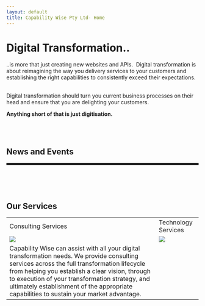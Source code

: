 ```yaml
---
layout: default
title: Capability Wise Pty Ltd- Home
---
```


# Digital Transformation..

..is more that just creating new websites and APIs.  Digital transformation is about reimagining the way you delivery services to your customers and establishing the right capabilities to consistently exceed their expectations.

<br/>
Digital transformation should turn you current business processes on their head and ensure that you are delighting your customers.

**Anything short of that is just digitisation.**

<br/><br/>

<div class="content-block-1">
<h2>News and Events</h2>

<div>
<style>
.mySlides {display:none}
.w3-left, .w3-right, .w3-badge {cursor:pointer}
.w3-left{float:left!important}
.w3-right{float:right!important}
.w3-badge {background-color:#000;color:#fff;display:inline-block;padding:0px;text-align:center;height:13px;width:13px; border-radius:50%}
.w3-border{border:1px solid #ccc!important}
.w3-padding-left{padding-left:16px!important}.w3-padding-right{padding-right:16px!important}
.w3-transparent{background-color:transparent!important}
.w3-white,.w3-hover-white:hover{color:#000!important;background-color:#fff!important}
.w3-hover-text-khaki:hover{color:#b4aa50!important}
.w3-display-bottommiddle{
position:absolute;
bottom:0;
opacity:0.7;
width:100%;
text-align:center
}
.w3-center{display:inline-block}
.w3-large{font-size:18px!important}
.w3-section{margin-top:16px!important}
.w3-content{max-width:980px;margin:auto;font-family:Verdana,sans-serif;font-size:15px;line-height:1.5;overflow-x:hidden}
.w3-container{padding:0.01em 16px}
.w3-container:after,.w3-container:before{content:"";display:table;clear:both}
.w3-display-container{position:relative;border:solid;}
</style>

<div class="w3-content w3-display-container" style="max-width:800px;max-height:600px">
<div class="mySlides" style="text-align:center;">
<table>
<tr>
<td>
<a href="https://goo.gl/TaS2Ba"><img src="{{site.url | absolute}}/images/SydneySummit.jpg"/></a>
</td>
<td>
Our Managing Director, Matt Lewis will be presenting at the WSO2 Sydney Summit 2017.  
<br/><br/><a href="https://goo.gl/TaS2Ba">Book your tickets today.</a>
</td>
</tr>
</table>
</div>

<div class="mySlides" style="text-align:center;">
<table>
<tr>
<td>
The Digital Business Council has released the Interoperabilty Framework for eInvoicing.
</td>
</tr>
</table>
</div>

  <div class="w3-center w3-section w3-large w3-text-white w3-display-bottommiddle" >
    <span class="w3-badge dotObjects w3-border w3-transparent w3-hover-white" onclick="currentDiv(1)"></span>
    <span class="w3-badge dotObjects w3-border w3-transparent w3-hover-white" onclick="currentDiv(2)"></span>
  </div>
</div>
  
<script>
var slideIndex = 1;
showDivs(slideIndex);

function plusDivs(n) {
  showDivs(slideIndex += n);
}

function currentDiv(n) {
  showDivs(slideIndex = n);
}

function showDivs(n) {
  var i;
  var x = document.getElementsByClassName("mySlides");
  var dots = document.getElementsByClassName("dotObjects");
  if (n > x.length) {slideIndex = 1}    
  if (n < 1) {slideIndex = x.length}
  for (i = 0; i < x.length; i++) {
     x[i].style.display = "none";  
  }
  for (i = 0; i < dots.length; i++) {
     dots[i].className = dots[i].className.replace(" w3-white", "");
  }
  x[slideIndex-1].style.display = "block";  
  dots[slideIndex-1].className += " w3-white";
}
</script>

</div>
<br>





</div>

<br/><br/>

<div class="content-block-2">
<h2>Our Services</h2>

<table>
<tr>
<td>Consulting Services</td>
<td>Technology Services</td>
</tr>
<tr>
<td><img src="{{site.url | absolute}}/images/product-2.png"/></td>
<td><img src="{{site.url | absolute}}/images/product-3.png"/></td>
</tr>
<tr>
<td>Capability Wise can assist with all your digital transformation needs.  We provide consulting services across the full transformation lifecycle from helping you establish a clear vision, through to execution of your transformation strategy, and ultimately establishment of the appropriate capabilities to sustain your market advantage.</td>
<td></td>
</tr>
</table>

</div>
